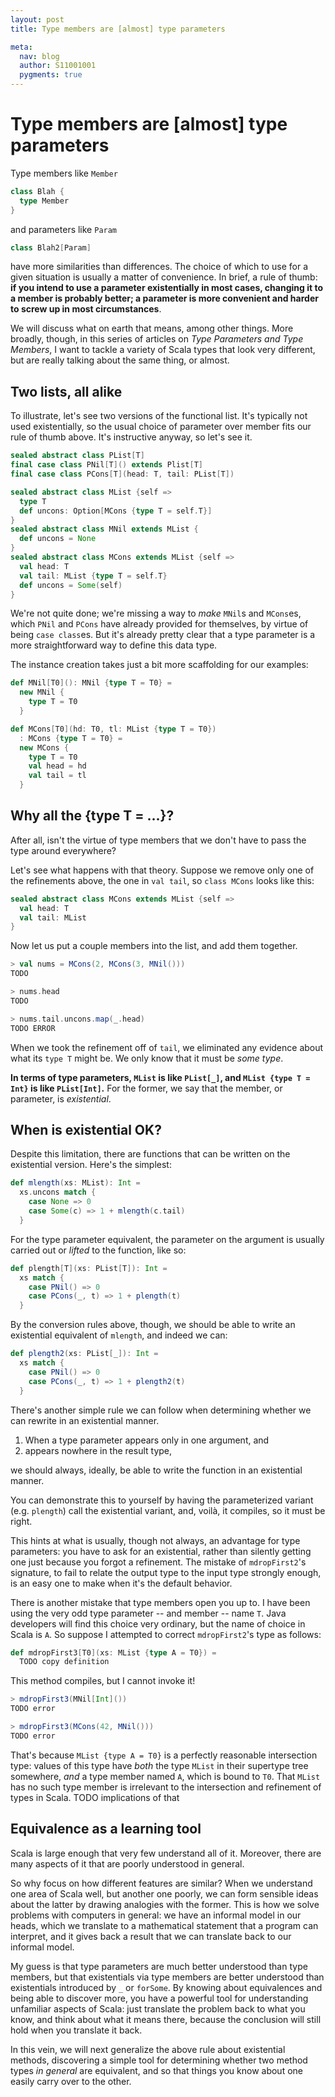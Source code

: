```yaml
---
layout: post
title: Type members are [almost] type parameters

meta:
  nav: blog
  author: S11001001
  pygments: true
---
```


Type members are [almost] type parameters
=========================================

Type members like `Member`

```scala
class Blah {
  type Member
}
```

and parameters like `Param`

```scala
class Blah2[Param]
```

have more similarities than differences.  The choice of which to use
for a given situation is usually a matter of convenience.  In brief, a
rule of thumb: **if you intend to use a parameter existentially in
most cases, changing it to a member is probably better; a parameter is
more convenient and harder to screw up in most circumstances**.

We will discuss what on earth that means, among other things.  More
broadly, though, in this series of articles on *Type Parameters and
Type Members*, I want to tackle a variety of Scala types that look
very different, but are really talking about the same thing, or
almost.

Two lists, all alike
--------------------

To illustrate, let's see two versions of the functional list.  It's
typically not used existentially, so the usual choice of parameter
over member fits our rule of thumb above.  It's instructive anyway, so
let's see it.

```scala
sealed abstract class PList[T]
final case class PNil[T]() extends Plist[T]
final case class PCons[T](head: T, tail: PList[T])

sealed abstract class MList {self =>
  type T
  def uncons: Option[MCons {type T = self.T}]
}
sealed abstract class MNil extends MList {
  def uncons = None
}
sealed abstract class MCons extends MList {self =>
  val head: T
  val tail: MList {type T = self.T}
  def uncons = Some(self)
}
```

We're not quite done; we're missing a way to *make* `MNil`s and
`MCons`es, which `PNil` and `PCons` have already provided for
themselves, by virtue of being `case class`es.  But it's already
pretty clear that a type parameter is a more straightforward way to
define this data type.

The instance creation takes just a bit more scaffolding for our
examples:

```scala
def MNil[T0](): MNil {type T = T0} =
  new MNil {
    type T = T0
  }

def MCons[T0](hd: T0, tl: MList {type T = T0})
  : MCons {type T = T0} =
  new MCons {
    type T = T0
    val head = hd
    val tail = tl
  }
```

Why all the {type T = ...}?
---------------------------

After all, isn't the virtue of type members that we don't have to pass
the type around everywhere?

Let's see what happens with that theory.  Suppose we remove only one
of the refinements above, the one in `val tail`, so `class MCons`
looks like this:

```scala
sealed abstract class MCons extends MList {self =>
  val head: T
  val tail: MList
}
```

Now let us put a couple members into the list, and add them together.

```scala
> val nums = MCons(2, MCons(3, MNil()))
TODO

> nums.head
TODO

> nums.tail.uncons.map(_.head)
TODO ERROR
```

When we took the refinement off of `tail`, we eliminated any evidence
about what its `type T` might be.  We only know that it must be *some
type*.

**In terms of type parameters, `MList` is like `PList[_]`, and `MList
{type T = Int}` is like `PList[Int]`.** For the former, we say that
the member, or parameter, is *existential*.

When is existential OK?
-----------------------

Despite this limitation, there are functions that can be written on
the existential version.  Here's the simplest:

```scala
def mlength(xs: MList): Int =
  xs.uncons match {
    case None => 0
    case Some(c) => 1 + mlength(c.tail)
  }
```

For the type parameter equivalent, the parameter on the argument is
usually carried out or *lifted* to the function, like so:

```scala
def plength[T](xs: PList[T]): Int =
  xs match {
    case PNil() => 0
    case PCons(_, t) => 1 + plength(t)
  }
```

By the conversion rules above, though, we should be able to write an
existential equivalent of `mlength`, and indeed we can:

```scala
def plength2(xs: PList[_]): Int =
  xs match {
    case PNil() => 0
    case PCons(_, t) => 1 + plength2(t)
  }
```

There's another simple rule we can follow when determining whether we
can rewrite in an existential manner.

1. When a type parameter appears only in one argument, and
2. appears nowhere in the result type,

we should always, ideally, be able to write the function in an
existential manner.

You can demonstrate this to yourself by having the parameterized
variant (e.g. `plength`) call the existential variant, and, voilà, it
compiles, so it must be right.

This hints at what is usually, though not always, an advantage for
type parameters: you have to ask for an existential, rather than
silently getting one just because you forgot a refinement.  The
mistake of `mdropFirst2`'s signature, to fail to relate the output
type to the input type strongly enough, is an easy one to make when
it's the default behavior.

There is another mistake that type members open you up to. I have been
using the very odd type parameter -- and member -- name `T`.  Java
developers will find this choice very ordinary, but the name of choice
in Scala is `A`.  So suppose I attempted to correct `mdropFirst2`'s
type as follows:

```scala
def mdropFirst3[T0](xs: MList {type A = T0}) =
  TODO copy definition
```

This method compiles, but I cannot invoke it!

```scala
> mdropFirst3(MNil[Int]())
TODO error

> mdropFirst3(MCons(42, MNil()))
TODO error
```

That's because `MList {type A = T0}` is a perfectly reasonable
intersection type: values of this type have *both* the type `MList` in
their supertype tree somewhere, *and* a type member named `A`, which
is bound to `T0`.  That `MList` has no such type member is irrelevant
to the intersection and refinement of types in Scala.
TODO implications of that

Equivalence as a learning tool
------------------------------

Scala is large enough that very few understand all of it.  Moreover,
there are many aspects of it that are poorly understood in general.

So why focus on how different features are similar?  When we
understand one area of Scala well, but another one poorly, we can form
sensible ideas about the latter by drawing analogies with the former.
This is how we solve problems with computers in general: we have an
informal model in our heads, which we translate to a mathematical
statement that a program can interpret, and it gives back a result
that we can translate back to our informal model.

My guess is that type parameters are much better understood than type
members, but that existentials via type members are better understood
than existentials introduced by `_` or `forSome`.  By knowing about
equivalences and being able to discover more, you have a powerful tool
for understanding unfamiliar aspects of Scala: just translate the
problem back to what you know, and think about what it means there,
because the conclusion will still hold when you translate it back.

In this vein, we will next generalize the above rule about existential
methods, discovering a simple tool for determining whether two method
types *in general* are equivalent, and so that things you know about
one easily carry over to the other.
